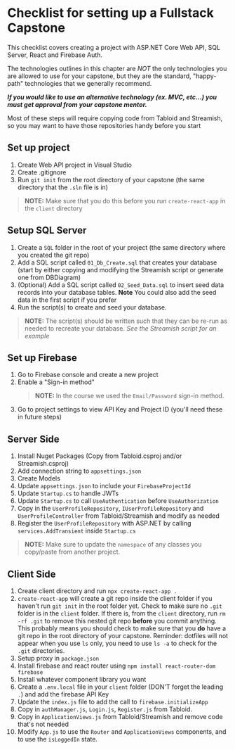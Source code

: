 # Checklist for setting up a Fullstack Capstone

This checklist covers creating a project with ASP<span>.</span>NET Core Web API, SQL Server, React and Firebase Auth.

The technologies outlines in this chapter are _NOT_ the only technologies you are allowed to use for your capstone, but they are the standard, "happy-path" technologies that we generally recommend.

_**If you would like to use an alternative technology (ex. MVC, etc...) you must get approval from your capstone mentor.**_

Most of these steps will require copying code from Tabloid and Streamish, so you may want to have those repositories handy before you start

## Set up project

1. Create Web API project in Visual Studio
1. Create .gitignore
1. Run `git init` from the root directory of your capstone (the same directory that the `.sln` file is in) 

> **NOTE:** Make sure that you do this before you run `create-react-app` in the `client` directory

## Setup SQL Server
1. Create a `SQL` folder in the root of your project (the same directory where you created the git repo)
1. Add a SQL script called `01_Db_Create.sql` that creates your database (start by either copying and modifying the Streamish script or generate one from DBDiagram)
1. (Optional) Add a SQL script called  `02_Seed_Data.sql` to insert seed data records into your database tables. **Note** You could also add the seed data in the first script if you prefer
1. Run the script(s) to create and seed your database.

> **NOTE:** The script(s) should be written such that they can be re-run as needed to recreate your database. _See the Streamish script for an example_


## Set up Firebase

1. Go to Firebase console and create a new project
1. Enable a "Sign-in method"
    > **NOTE:** In the course we used the `Email/Password` sign-in method.
1. Go to project settings to view API Key and Project ID (you'll need these in future steps)

## Server Side

1. Install Nuget Packages (Copy from Tabloid.csproj and/or Streamish.csproj)
1. Add connection string to `appsettings.json`
1. Create Models
1. Update `appsettings.json` to include your `FirebaseProjectId`
1. Update `Startup.cs` to handle JWTs
1. Update `Startup.cs` to call `UseAuthentication` before `UseAuthorization`
1. Copy in the `UserProfileRepository`, `IUserProfileRepository` and `UserProfileController` from Tabloid/Streamish and modify as needed
1. Register the `UserProfileRepository` with ASP.NET by calling `services.AddTransient` inside `Startup.cs`

> **NOTE:** Make sure to update the `namespace` of any classes you copy/paste from another project.

## Client Side

1. Create client directory and run `npx create-react-app .`
1. `create-react-app` will create a git repo inside the client folder if you haven't run `git init` in the root folder yet. Check to make sure no `.git` folder is in the `client` folder. If there is, from the `client` directory, run `rm -rf .git` to remove this nested git repo **before** you commit anything. This probably means you should check to make sure that you **do** have a git repo in the root directory of your capstone.   Reminder: dotfiles will not appear when you use `ls` only, you need to use `ls -a` to check for the `.git` directories.
1. Setup proxy in `package.json`
1. Install firebase and react router using `npm install react-router-dom firebase`
1. Install whatever component library you want
1. Create a `.env.local` file in your `client` folder (DON'T forget the leading `.`) and add the firebase API Key
1. Update the `index.js` file to add the call to `firebase.initializeApp`
1. Copy in `authManager.js`, `Login.js`, `Register.js` from Tabloid.
1. Copy in `ApplicationViews.js` from Tabloid/Streamish and remove code that's not needed
1. Modify `App.js` to use the `Router` and `ApplicationViews` components, and to use the `isLoggedIn` state.
